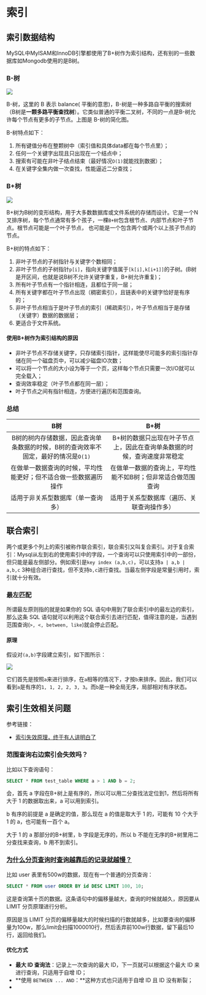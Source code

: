 # 索引

## 索引数据结构

MySQL中MyISAM和InnoDB引擎都使用了B+树作为索引结构，还有别的一些数据库如Mongodb使用的是B树。

### B-树

![](https://images.yingwai.top/picgo/20210725144527.jpg)

B-树，这里的 B 表示 balance( 平衡的意思)，B-树是一种多路自平衡的搜索树（B树是**一颗多路平衡查找树**）。它类似普通的平衡二叉树，不同的一点是B-树允许每个节点有更多的子节点。上图是 B-树的简化图。

B-树特点如下：

1. 所有键值分布在整颗树中（索引值和具体data都在每个节点里）；
2. 任何一个关键字出现且只出现在一个结点中；
3. 搜索有可能在非叶子结点结束（最好情况`O(1)`就能找到数据）；
4. 在关键字全集内做一次查找，性能逼近二分查找；



### B+树

![](https://images.yingwai.top/picgo/20210725101256.jpg)

B+树为B树的变形结构，用于大多数数据库或文件系统的存储而设计。它是一个N叉排序树，每个节点通常有多个孩子，一棵`B+树`包含根节点、内部节点和叶子节点。根节点可能是一个叶子节点， 也可能是一个包含两个或两个以上孩子节点的节点。

B+树的特点如下：

1. 非叶子节点的子树指针与关键字个数相同；
2. 非叶子节点的子树指针`p[i]`，指向关键字值属于`[k[i],k[i+1]]`的子树。(B树是开区间，也就是说B树不允许关键字重复，B+树允许重复)；
3. 所有叶子节点有一个指针相连，且都位于同一层；
4. 所有关键字都在叶子节点出现（稠密索引），且链表中的关键字恰好是有序的；
5. 非叶子节点相当于是叶子节点的索引（稀疏索引），叶子节点相当于是存储（关键字）数据的数据层；
6. 更适合于文件系统。

#### 使用B+树作为索引结构的原因

* 非叶子节点不存储关键字，只存储索引指针，这样能使尽可能多的索引指针存储在同一个磁盘页中，可以减少磁盘IO次数；
* 可以将一个节点的大小设为等于一个页，这样每个节点只需要一次I/O就可以完全载入；
* 查询效率稳定（叶子节点都在同一层）；
* 叶子节点之间有指针相连，方便进行遍历和范围查询。



### 总结

|                             B树                              |                             B+树                             |
| :----------------------------------------------------------: | :----------------------------------------------------------: |
| B树的树内存储数据，因此查询单条数据的时候，B树的查询效率不固定，最好的情况是`O(1)` | B+树的数据只出现在叶子节点上，因此在查询单条数据的时候，查询速度非常稳定 |
| 在做单一数据查询的时候，平均性能更好；但不适合做一些数据遍历操作 | 在做单一数据的查询上，平均性能不如B树；但非常适合做范围查询  |
|              适用于非关系型数据库（单一查询多）              |          适用于关系型数据库（遍历、关联查询操作多）          |



## 联合索引

两个或更多个列上的索引被称作联合索引，联合索引又叫复合索引。对于复合索引：Mysql从左到右的使用索引中的字段，一个查询可以只使用索引中的一部份，但只能是最左侧部分。例如索引是`key index (a,b,c)`，可以支持`a | a,b | a,b,c` 3种组合进行查找，但不支持`b,c`进行查找。当最左侧字段是常量引用时，索引就十分有效。

### 最左匹配

所谓最左原则指的就是如果你的 SQL 语句中用到了联合索引中的最左边的索引，那么这条 SQL 语句就可以利用这个联合索引去进行匹配，值得注意的是，当遇到范围查询(`>, <, between, like`)就会停止匹配。

#### 原理

假设对`(a,b)`字段建立索引，如下图所示：

![](https://images.yingwai.top/picgo/20210719225322.png)

它们首先是按照`a`来进行排序，在`a`相等的情况下，才按`b`来排序。因此，我们可以看到`a`是有序的`1, 1, 2, 2, 3, 3`。而`b`是一种全局无序，局部相对有序状态。



## 索引生效相关问题

参考链接：

* [索引失效原理，终于有人讲明白了](https://cloud.tencent.com/developer/article/1704743)

### 范围查询右边索引会失效吗？

比如以下查询语句：

```sql
SELECT * FROM test_table WHERE a > 1 AND b = 2;
```

会，首先 a 字段在B+树上是有序的，所以可以用二分查找法定位到1，然后将所有大于 1 的数据取出来，a 可以用到索引。

b 有序的前提是 a 是确定的值，那么现在 a 的值是取大于 1 的，可能有 10 个大于 1 的 a，也可能有一百个 a。

大于 1 的 a 那部分的B+树里，b 字段是无序的，所以 b 不能在无序的B+树里用二分查找来查询，b 用不到索引。



### [为什么分页查询时查询越靠后的记录就越慢？](https://cloud.tencent.com/developer/article/1639177)

比如 user 表里有500w的数据，现在有一个普通的分页查询：

```sql
SELECT * FROM user ORDER BY id DESC LIMIT 100, 10;
```

这是查询第十页的数据。这条语句中的偏移量越大，查询的时候就越久，原因要从 LIMIT 分页原理进行分析。

原因是当 LIMIT 分页的偏移量越大的时候扫描的行数就越多，比如要查询的偏移量为100w，那么limit会扫描1000010行，然后丢弃前100w行数据，留下最后10行，返回给我们。

#### 优化方式

* **最大 ID 查询法**：记录上一次查询的最大 ID，下一页就可以根据这个最大 ID 来进行查询，只适用于自增 ID；
* **使用 `BETWEEN ... AND`：**这种方式也只适用于自增 ID 且 ID 没有断裂；
* 
